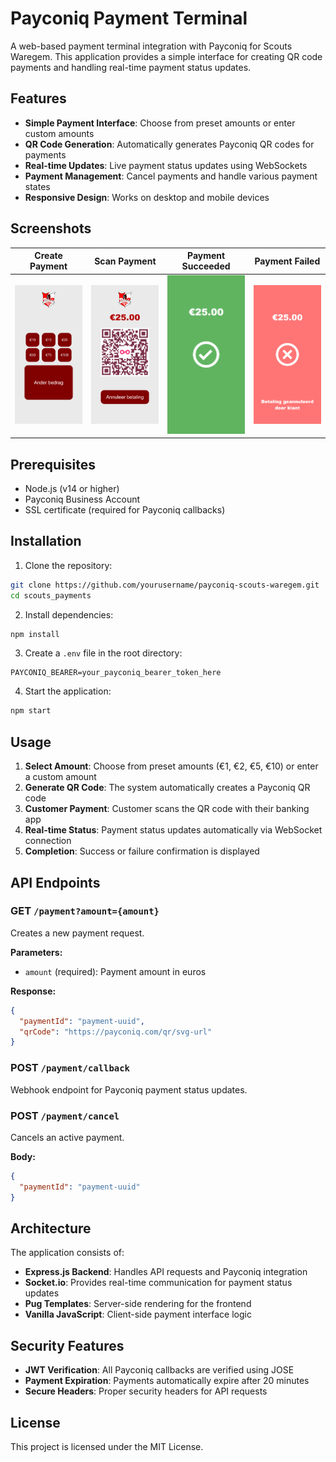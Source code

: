 # Payconiq Payment Terminal

A web-based payment terminal integration with Payconiq for Scouts Waregem. This application provides a simple interface for creating QR code payments and handling real-time payment status updates.

## Features

- **Simple Payment Interface**: Choose from preset amounts or enter custom amounts
- **QR Code Generation**: Automatically generates Payconiq QR codes for payments
- **Real-time Updates**: Live payment status updates using WebSockets
- **Payment Management**: Cancel payments and handle various payment states
- **Responsive Design**: Works on desktop and mobile devices

## Screenshots

| Create Payment                                       | Scan Payment | Payment Succeeded | Payment Failed |
|------------------------------------------------------|---|---|---|
| ![Create Payment](.github/images/create-payment.png) | ![Scan Payment](.github/images/scan-payment.png) | ![Payment Succeeded](.github/images/payment-succeeded.png) | ![Payment Failed](.github/images/payment-failed.png) |

## Prerequisites

- Node.js (v14 or higher)
- Payconiq Business Account
- SSL certificate (required for Payconiq callbacks)

## Installation

1. Clone the repository:
```bash
git clone https://github.com/yourusername/payconiq-scouts-waregem.git
cd scouts_payments
```

2. Install dependencies:
```bash
npm install
```

3. Create a `.env` file in the root directory:
```env
PAYCONIQ_BEARER=your_payconiq_bearer_token_here
```

4. Start the application:
```bash
npm start
```

## Usage

1. **Select Amount**: Choose from preset amounts (€1, €2, €5, €10) or enter a custom amount
2. **Generate QR Code**: The system automatically creates a Payconiq QR code
3. **Customer Payment**: Customer scans the QR code with their banking app
4. **Real-time Status**: Payment status updates automatically via WebSocket connection
5. **Completion**: Success or failure confirmation is displayed

## API Endpoints

### GET `/payment?amount={amount}`
Creates a new payment request.

**Parameters:**
- `amount` (required): Payment amount in euros

**Response:**
```json
{
  "paymentId": "payment-uuid",
  "qrCode": "https://payconiq.com/qr/svg-url"
}
```

### POST `/payment/callback`
Webhook endpoint for Payconiq payment status updates.

### POST `/payment/cancel`
Cancels an active payment.

**Body:**
```json
{
  "paymentId": "payment-uuid"
}
```

## Architecture

The application consists of:

- **Express.js Backend**: Handles API requests and Payconiq integration
- **Socket.io**: Provides real-time communication for payment status updates
- **Pug Templates**: Server-side rendering for the frontend
- **Vanilla JavaScript**: Client-side payment interface logic

## Security Features

- **JWT Verification**: All Payconiq callbacks are verified using JOSE
- **Payment Expiration**: Payments automatically expire after 20 minutes
- **Secure Headers**: Proper security headers for API requests



## License

This project is licensed under the MIT License.
